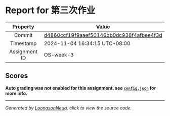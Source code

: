 # Report for 第三次作业

| Property | Value |
|:--------:|-------|
| Commit | [d4860ccf19f9aaef50146bb0dc938f4afbee4f3d](https://github.com/Loongson-neuq/mem-management-01/tree/d4860ccf19f9aaef50146bb0dc938f4afbee4f3d) |
| Timestamp | 2024-11-04 16:34:15 UTC+08:00 |
| Assignment ID | OS-week-3 |
## Scores
**Auto grading was not enabled for this assignment, see [`config.json`](https://github.com/Loongson-neuq/mem-management-01/blob/d4860ccf19f9aaef50146bb0dc938f4afbee4f3d/.assignment/config.json) for more info.**

-----------
*Generated by [LoongsonNeuq](https://github.com/Loongson-Neuq/LoongsonNeuq), click to view the source code.*
